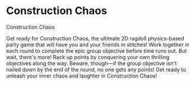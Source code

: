 # Construction Chaos
Construction Chaos

Get ready for Construction Chaos, the ultimate 2D ragdoll physics-based party game that will have you and your friends in stitches! Work together in each round to complete the epic group objective before time runs out. But wait, there's more! Rack up points by conquering your own thrilling objectives along the way. Beware, though—if the group objective isn't nailed down by the end of the round, no one gets any points! Get ready to unleash your inner chaos and laughter in Construction Chaos!
